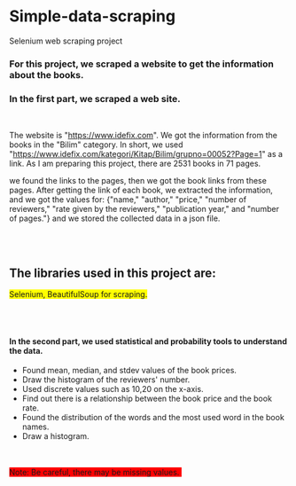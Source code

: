 # Simple-data-scraping

Selenium web scraping project 
<br/>


### For this project, we scraped a website to get the information about the books. 

### In the first part, we scraped a web site.
<br/>

The website is "https://www.idefix.com". We got the information from the books in the "Bilim" category. In short, we used "https://www.idefix.com/kategori/Kitap/Bilim/grupno=00052?Page=1" as a link. As I am preparing this project, there are 2531 books in 71 pages.

we found the links to the pages, then we got the book links from these pages. After getting the link of each book, we extracted the information, and we got the values for: {"name," "author," "price," "number of reviewers," "rate given by the reviewers," "publication year," and "number of pages."}
and we stored the collected data in a json file.

<br/>
<br/>

## The libraries used in this project are:
<span style="background-color: #FFFF00"> Selenium, BeautifulSoup for scraping.</span>

<br/>
<br/>

#### In the second part, we used statistical and probability tools to understand the data. 

- Found mean, median, and stdev values of the book prices. 
- Draw the histogram of the reviewers' number. 
- Used discrete values such as 10,20 on the x-axis. 
- Find out there is a relationship between the book price and the book rate. 
- Found the distribution of the words and the most used word in the book names. 
- Draw a histogram.

<br/>
<br/>
<span style="background-color: red"> Note: Be careful, there may be missing values. </span>
